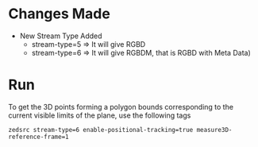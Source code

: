 # Changes Made
- New Stream Type Added
  - stream-type=5 => It will give RGBD
  - stream-type=6 => It will give RGBDM, that is RGBD with Meta Data)

# Run
To get the 3D points forming a polygon bounds corresponding to the current visible limits of the plane, use the following tags
```
zedsrc stream-type=6 enable-positional-tracking=true measure3D-reference-frame=1
```
